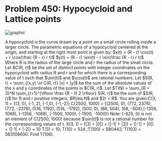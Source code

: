 # Problem 450: Hypocycloid and Lattice points

![graphic](img450.gif)

A hypocycloid is the curve drawn by a point on a small circle rolling
inside a larger circle. The parametric equations of a hypocycloid
centered at the origin, and starting at the right most point is given
by: \$x(t) = (R - r) \\cos(t) + r \\cos(\\frac {R - r} r t)\$ \$y(t) =
(R - r) \\sin(t) - r \\sin(\\frac {R - r} r t)\$ Where R is the radius
of the large circle and r the radius of the small circle. Let \$C(R,
r)\$ be the set of distinct points with integer coordinates on the
hypocycloid with radius R and r and for which there is a corresponding
value of t such that \$\\sin(t)\$ and \$\\cos(t)\$ are rational numbers.
Let \$S(R, r) = \\sum\_{(x,y) \\in C(R, r)} |x| + |y|\$ be the sum of
the absolute values of the x and y coordinates of the points in \$C(R,
r)\$. Let \$T(N) = \\sum\_{R = 3}\^N \\sum\_{r=1}\^{\\lfloor \\frac {R -
1} 2 \\rfloor} S(R, r)\$ be the sum of \$S(R, r)\$ for R and r positive
integers, \$R\\leq N\$ and \$2r &lt; R\$. You are given:C(3, 1) = {(3,
0), (-1, 2), (-1,0), (-1,-2)} C(2500, 1000) = {(2500, 0), (772, 2376),
(772, -2376), (516, 1792), (516, -1792), (500, 0), (68, 504), (68,
-504),(-1356, 1088), (-1356, -1088), (-1500, 1000), (-1500, -1000)}
Note: (-625, 0) is not an element of C(2500, 1000) because \$\\sin(t)\$
is not a rational number for the corresponding values of t. S(3, 1) =
(|3| + |0|) + (|-1| + |2|) + (|-1| + |0|) + (|-1| + |-2|) = 10 T(3) =
10; T(10) = 524 ;T(100) = 580442; T(103) = 583108600. Find T(106).